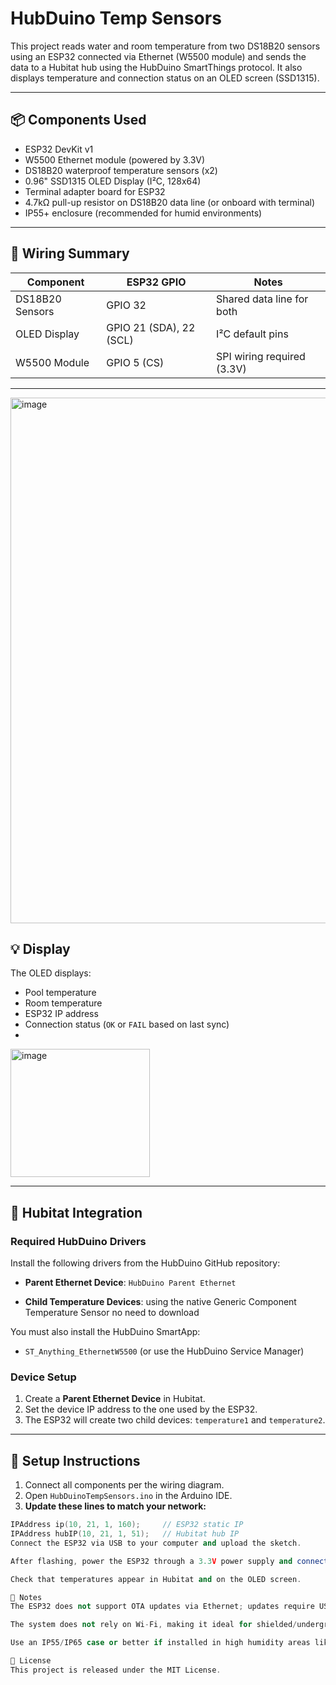 # HubDuino Temp Sensors

This project reads water and room temperature from two DS18B20 sensors using an ESP32 connected via Ethernet (W5500 module) and sends the data to a Hubitat hub using the HubDuino SmartThings protocol. It also displays temperature and connection status on an OLED screen (SSD1315).

---

## 📦 Components Used

- ESP32 DevKit v1
- W5500 Ethernet module (powered by 3.3V)
- DS18B20 waterproof temperature sensors (x2)
- 0.96" SSD1315 OLED Display (I²C, 128x64)
- Terminal adapter board for ESP32
- 4.7kΩ pull-up resistor on DS18B20 data line (or onboard with terminal)
- IP55+ enclosure (recommended for humid environments)

---

## 📐 Wiring Summary

| Component       | ESP32 GPIO | Notes                         |
|----------------|------------|-------------------------------|
| DS18B20 Sensors| GPIO 32     | Shared data line for both     |
| OLED Display   | GPIO 21 (SDA), 22 (SCL) | I²C default pins     |
| W5500 Module   | GPIO 5 (CS) | SPI wiring required (3.3V)    |

---
<img width="1553" height="841" alt="image" src="https://github.com/user-attachments/assets/6f342c79-7b58-42fb-956a-0b3e10103c69" />

## 💡 Display

The OLED displays:
- Pool temperature
- Room temperature
- ESP32 IP address
- Connection status (`OK` or `FAIL` based on last sync)
- 
<img width="223" height="205" alt="image" src="https://github.com/user-attachments/assets/9a7ae034-9d0b-4156-81d3-cbeed6352124" />

---

## 🧠 Hubitat Integration

### Required HubDuino Drivers
Install the following drivers from the HubDuino GitHub repository:
- **Parent Ethernet Device**: `HubDuino Parent Ethernet`
  
- **Child Temperature Devices**: using the native Generic Component Temperature Sensor no need to download

You must also install the HubDuino SmartApp:
- `ST_Anything_EthernetW5500` (or use the HubDuino Service Manager)

### Device Setup
1. Create a **Parent Ethernet Device** in Hubitat.
2. Set the device IP address to the one used by the ESP32.
3. The ESP32 will create two child devices: `temperature1` and `temperature2`.

---

## 🔧 Setup Instructions

1. Connect all components per the wiring diagram.
2. Open `HubDuinoTempSensors.ino` in the Arduino IDE.
3. **Update these lines to match your network:**

```cpp
IPAddress ip(10, 21, 1, 160);     // ESP32 static IP
IPAddress hubIP(10, 21, 1, 51);   // Hubitat hub IP
Connect the ESP32 via USB to your computer and upload the sketch.

After flashing, power the ESP32 through a 3.3V power supply and connect Ethernet.

Check that temperatures appear in Hubitat and on the OLED screen.

🚨 Notes
The ESP32 does not support OTA updates via Ethernet; updates require USB connection.

The system does not rely on Wi-Fi, making it ideal for shielded/underground environments.

Use an IP55/IP65 case or better if installed in high humidity areas like a pool machine room.

📜 License
This project is released under the MIT License.
